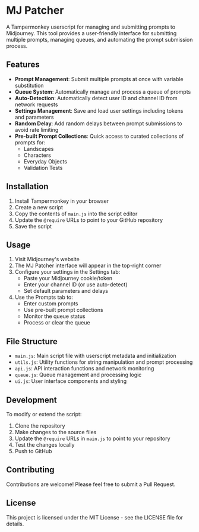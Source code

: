# MJ Patcher

A Tampermonkey userscript for managing and submitting prompts to Midjourney. This tool provides a user-friendly interface for submitting multiple prompts, managing queues, and automating the prompt submission process.

## Features

- **Prompt Management**: Submit multiple prompts at once with variable substitution
- **Queue System**: Automatically manage and process a queue of prompts
- **Auto-Detection**: Automatically detect user ID and channel ID from network requests
- **Settings Management**: Save and load user settings including tokens and parameters
- **Random Delay**: Add random delays between prompt submissions to avoid rate limiting
- **Pre-built Prompt Collections**: Quick access to curated collections of prompts for:
  - Landscapes
  - Characters
  - Everyday Objects
  - Validation Tests

## Installation

1. Install Tampermonkey in your browser
2. Create a new script
3. Copy the contents of `main.js` into the script editor
4. Update the `@require` URLs to point to your GitHub repository
5. Save the script

## Usage

1. Visit Midjourney's website
2. The MJ Patcher interface will appear in the top-right corner
3. Configure your settings in the Settings tab:
   - Paste your Midjourney cookie/token
   - Enter your channel ID (or use auto-detect)
   - Set default parameters and delays
4. Use the Prompts tab to:
   - Enter custom prompts
   - Use pre-built prompt collections
   - Monitor the queue status
   - Process or clear the queue

## File Structure

- `main.js`: Main script file with userscript metadata and initialization
- `utils.js`: Utility functions for string manipulation and prompt processing
- `api.js`: API interaction functions and network monitoring
- `queue.js`: Queue management and processing logic
- `ui.js`: User interface components and styling

## Development

To modify or extend the script:

1. Clone the repository
2. Make changes to the source files
3. Update the `@require` URLs in `main.js` to point to your repository
4. Test the changes locally
5. Push to GitHub

## Contributing

Contributions are welcome! Please feel free to submit a Pull Request.

## License

This project is licensed under the MIT License - see the LICENSE file for details. 